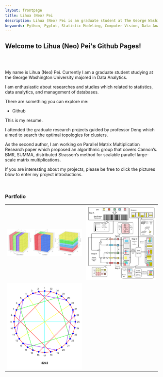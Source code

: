```yaml
---
layout: frontpage
title: Lihua (Neo) Pei
description: Lihua (Neo) Pei is an graduate student at The George Washington University majored in Data Analytics.
keywords: Python, Pyplot, Statistic Modeling, Computer Vision, Data Analytics, and Mashine Learning.
---
```


## <a name="Welcome to Lihua (Neo) Pei's Github Pages!"></a>Welcome to Lihua (Neo) Pei's Github Pages!
<br>
<br>
<p align = "left">
 My name is Lihua (Neo) Pei. Currently I am a graduate student studying at the George Washington University majored in Data Analytics.
</p>

<p align = "left">
I am enthusiastic about researches and studies which related to statistics, data analytics, and management of databases.
</p>



<p align="left">
There are something you can explore me:
<ul>
  <li><a herf="http://github.com/LihuaPeiNeo">Github</a></li>
  
</ul>
</p>

<p align="left">
This is my <a herf="https://LihuaPeiNeo.github.io/_Resume/Resume.pdf">resume</a>.
</p>


<p align="left">
I attended the graduate research projects guided by professor Deng which aimed to search the optimal topologies for clusters.
</p>

<p align="left">
As the second author, I am working on Parallel Matrix Multiplication Research paper which proposed an algorithmic group that covers Cannon’s. BMR, SUMMA, distributed Strassen’s method for scalable parallel large-scale matrix multiplications.
</p>

<p align="left">
If you are interesting about my projects, please be free to click the pictures blow to enter my project introductions.
</p>

<br>

### <a name="Portfolio"></a>Portfolio


<table class="wide">
<tr>
  <td class="left">
    <a href="https://LihuaPeiNeo.github.io/Matrix_Paper/PMM_Represent">
      <img src="Matrix_Paper/3DAlg.jpg" alt="Parallel Matrix Mutiplication" title="PMM"/>
    </a>
  </td>


  <td class="right">
    <a href="https://LihuaPeiNeo.github.io/Scheduling_Process/SP_Represent">
        <img src="Scheduling_Process/Scheduling_Process.png" alt="Computer Coin Develop" title="Scheduling Proess"/>
    </a>
  </td>


</tr>
<tr>
  <td class="left">
    <a href="https://LihuaPeiNeo.github.io/Topology/Topology_Repersent">
        <img src="Topology/32k3.png" alt="Optimal Topology Searching Research"/>
    </a>
  </td>
  <!--
  <td class="right">
    <a href="https://bsharvey.github.io">
        <img src="pages/publpics/nba2.png" alt="Tian et al. (2015) Fig 4" title="Tian et al. (2015) Fig 4"/>
    </a>
  </td>
  -->


</tr>
</table>

<!--
<div class="navbar">
  <div class="navbar-inner">
      <ul class="nav">
          <li><a href="https://bsharvey.github.io">see more figures</a></li>
      </ul>
  </div>
</div>
-->
